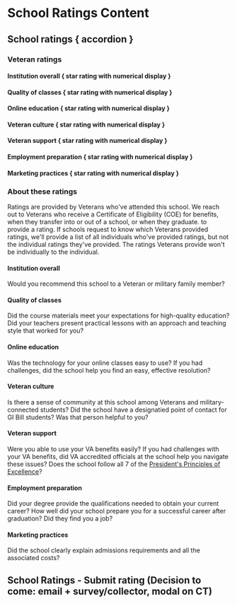 # School Ratings Content

## School ratings { accordion }

### Veteran ratings

#### Institution overall { star rating with numerical display }
#### Quality of classes { star rating with numerical display }
#### Online education { star rating with numerical display }
#### Veteran culture { star rating with numerical display }
#### Veteran support { star rating with numerical display }
#### Employment preparation { star rating with numerical display }
#### Marketing practices { star rating with numerical display }

### About these ratings 

Ratings are provided by Veterans who've attended this school. We reach out to Veterans who receive a Certificate of Eligibility (COE) for benefits, when they transfer into or out of a school, or when they graduate. to provide a rating. If schools request to know which Veterans provided ratings,  we'll provide a list of all individuals who've provided ratings, but not the individual ratings they've provided.  The ratings Veterans provide won't be individually to the individual.  

#### Institution overall
Would you recommend this school to a Veteran or military family member? 

#### Quality of classes 
Did the course materials meet your expectations for high-quality education? Did your teachers present practical lessons with an approach and teaching style that worked for you? 

#### Online education  
Was the technology for your online classes easy to use? If you had challenges, did the school help you find an easy, effective resolution?   

#### Veteran culture 
Is there a sense of community at this school among Veterans and military-connected students? Did the school have a designatied point of contact for GI Bill students? Was that person helpful to you?  

#### Veteran support  
Were you able to use your VA benefits easily? If you had challenges with your VA benefits, did VA accredited officials at the school help you navigate these issues? Does the school follow all 7 of the [President's Principles of Excellence]()? 

#### Employment preparation 
Did your degree provide the qualifications needed to obtain your current career? How well did your school prepare you for a successful career after graduation? Did they find you a job? 

#### Marketing practices 
Did the school clearly explain admissions requirements and all the associated costs? 


## School Ratings - Submit rating (Decision to come: email + survey/collector, modal on CT)
